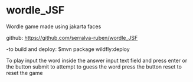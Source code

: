 # wordle_JSF

Wordle game made using jakarta faces

github: https://github.com/serralva-ruben/wordle_JSF

-to build and deploy:   $mvn package wildfly:deploy

To play input the word inside the answer input text field and press enter or the button submit to attempt to guess the word
press the button reset to reset the game